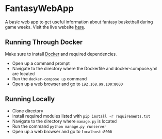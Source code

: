 # FantasyWebApp

A basic web app to get useful information about fantasy basketball during game weeks. Visit the live website [here](https://fantasytool.herokuapp.com).


## Running Through Docker 
Make sure to install [Docker](https://docs.docker.com/install/) and required dependencies.
 * Open up a command prompt 
 * Navigate to the directory where the Dockerfile and docker-compose.yml are located 
 * Run the `docker-compose up` command 
 * Open up a web browser and go to `192.168.99.100:8000`
 
## Running Locally 
 * Clone directory 
 * Install required modules listed with `pip install -r requirements.txt`
 * Navigate to the directory where `manage.py` is located 
 * Run the command `python manage.py runserver`
 * Open up a web browser and go to `localhost:8000`
